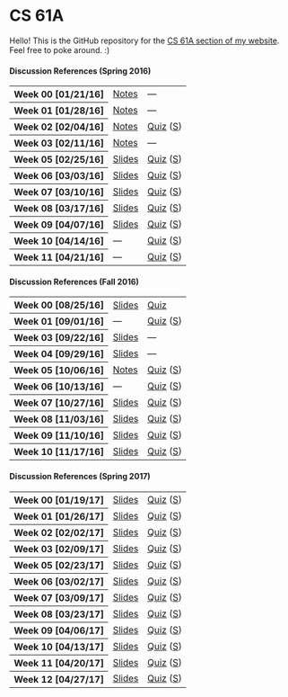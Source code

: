 # CS 61A
Hello! This is the GitHub repository for the [CS 61A section of my website](https://owenjow.xyz/cs61a/). Feel free to poke around. :)

#### Discussion References (Spring 2016)
<table>
    <tr>
        <th>Week 00 [01/21/16]</th>
        <td><a href="sp16/disc/disc0_notes.md">Notes</a></td>
        <td>—</td>
    </tr>
    <tr>
        <th>Week 01 [01/28/16]</th>
        <td><a href="sp16/disc/disc1_notes.md">Notes</a></td>
        <td>—</td>
    </tr>
    <tr>
        <th>Week 02 [02/04/16]</th>
        <td><a href="sp16/disc/disc2_notes.md">Notes</a></td>
        <td><a href="sp16/quiz/quiz2.pdf">Quiz</a> (<a href="http://pythontutor.com/composingprograms.html#code=def+flip(pancake%29%3A%0A++++if+pancake+%3D%3D+'cakepan'%3A%0A++++++++return+'pancake'%0A++++elif+heat+!%3D+4%3A%0A++++++++return+'cakepan'%0A++++return+'flipped'%0A++++++++%0Adef+cook(pancake,+heat,+flip%29%3A%0A++++if+heat+//+10%3A%0A++++++++return+'burnt'%0A++++heat+%2B%3D+3%0A++++pancake+%3D+flip(pancake%29%0A++++%0A++++def+cook(pancake,+heat,+flip%29%3A%0A++++++++if+heat+%3E%3D+5%3A%0A++++++++++++return+'done'%0A++++++++heat+%2B%3D+1%0A++++++++pancake+%3D+flip(pancake%29%0A++++++++return+cook(pancake,+heat,+lambda+p%3A+flip(p%29%29%0A++++++++%0A++++return+cook(pancake,+heat,+lambda+p%3A+flip(p%29+%5C%0A++++++++++++if+heat+%25+2+%3D%3D+0+else+p%29%0A++++%0Apancake,+heat+%3D+'batter',+1%0Acook(pancake,+heat,+flip%29&mode=display&origin=composingprograms.js&cumulative=true&py=3&rawInputLstJSON=%5B%5D&curInstr=33">S</a>)</td>
    </tr>
    <tr>
        <th>Week 03 [02/11/16]</th>
        <td><a href="sp16/disc/disc3_notes.md">Notes</a></td>
        <td>—</td>
    </tr>
    <tr>
        <th>Week 05 [02/25/16]</th>
        <td><a href="https://owenjow.xyz/cs61a/sp16/disc/CS%2061A%20Discussion%205.pdf">Slides</a></td>
        <td><a href="sp16/quiz/quiz5.pdf">Quiz</a> (<a href="sp16/quiz/quiz5_sol.pdf">S</a>)</td>
    </tr>
    <tr>
        <th>Week 06 [03/03/16]</th>
        <td><a href="https://owenjow.xyz/cs61a/sp16/disc/CS%2061A%20Discussion%206.pdf">Slides</a></td>
        <td><a href="sp16/quiz/quiz6.pdf">Quiz</a> (<a href="http://pythontutor.com/composingprograms.html#code=def+red(orange,+yellow,+green%29%3A%0A++++def+blue(%29%3A%0A++++++++if+1+%3E+2%3A%0A++++++++++++nonlocal+orange+%23+this+does+get+executed%0A++++++++else%3A%0A++++++++++++nonlocal+yellow+%23+so+does+this!%0A++++++++%0A++++++++orange,+yellow+%3D+orange+%2B+yellow+*+3,+orange+*+4%0A++++++++green+%3D+lambda+indigo%3A+int(orange+**+0.5%29%0A++++++++%0A++++++++if+yellow+%3C+orange%3A%0A++++++++++++green+%3D+lambda+violet%3A+int(orange+**+2%29%0A++++++++%0A++++++++return+green(orange%29%0A++++return+blue%0A%0Agatsby+%3D+red(3,+2,+1%29(%29&mode=display&origin=composingprograms.js&cumulative=true&py=3&rawInputLstJSON=%5B%5D&curInstr=16">S</a>)</td>
    </tr>
    <tr>
        <th>Week 07 [03/10/16]</th>
        <td><a href="https://owenjow.xyz/cs61a/sp16/disc/CS%2061A%20Discussion%207.pdf">Slides</a></td>
        <td><a href="sp16/quiz/quiz7.pdf">Quiz</a> (<a href="sp16/quiz/quiz7_sol.pdf">S</a>)</td>
    </tr>
    <tr>
        <th>Week 08 [03/17/16]</th>
        <td><a href="https://owenjow.xyz/cs61a/sp16/disc/CS%2061A%20Discussion%208.pdf">Slides</a></td>
        <td><a href="sp16/quiz/quiz8.pdf">Quiz</a> (<a href="sp16/quiz/quiz8_sol.pdf">S</a>)</td>
    </tr>
    <tr>
        <th>Week 09 [04/07/16]</th>
        <td><a href="https://owenjow.xyz/cs61a/sp16/disc/CS%2061A%20Discussion%209.pdf">Slides</a></td>
        <td><a href="sp16/quiz/quiz9.pdf">Quiz</a> (<a href="sp16/quiz/quiz9_sol.pdf">S</a>)</td>
    </tr>
    <tr>
        <th>Week 10 [04/14/16]</th>
        <td>—</td>
        <td><a href="sp16/quiz/quiz10.pdf">Quiz</a> (<a href="sp16/quiz/quiz10_sol.pdf">S</a>)</td>
    </tr>
    <tr>
        <th>Week 11 [04/21/16]</th>
        <td>—</td>
        <td><a href="sp16/quiz/quiz11.pdf">Quiz</a> (<a href="sp16/quiz/quiz11_sol.pdf">S</a>)</td>
    </tr>
</table>

#### Discussion References (Fall 2016)
<table>
    <tr>
        <th>Week 00 [08/25/16]</th>
        <td><a href="https://owenjow.xyz/cs61a/fa16/disc/CS%2061A%20Discussion%200.pdf">Slides</a></td>
        <td><a href="fa16/quiz/quiz0.pdf">Quiz</a></td>
    </tr>
    <tr>
        <th>Week 01 [09/01/16]</th>
        <td>—</td>
        <td><a href="fa16/quiz/quiz1.pdf">Quiz</a> (<a href="fa16/quiz/quiz1_sol.png">S</a>)</td>
    </tr>
    <tr>
        <th>Week 03 [09/22/16]</th>
        <td><a href="https://owenjow.xyz/cs61a/fa16/disc/CS%2061A%20Discussion%203.pdf">Slides</a></td>
        <td>—</td>
    </tr>
    <tr>
        <th>Week 04 [09/29/16]</th>
        <td><a href="https://owenjow.xyz/cs61a/fa16/disc/CS%2061A%20Discussion%204.pdf">Slides</a></td>
        <td>—</td>
    </tr>
    <tr>
        <th>Week 05 [10/06/16]</th>
        <td><a href="fa16/disc/disc5_notes.md">Notes</a></td>
        <td><a href="fa16/quiz/quiz5.pdf">Quiz</a> (<a href="fa16/quiz/quiz5_sol.pdf">S</a>)</td>
    </tr>
    <tr>
        <th>Week 06 [10/13/16]</th>
        <td>—</td>
        <td><a href="fa16/quiz/quiz6/quiz6.pdf">Quiz</a> (<a href="fa16/quiz/quiz6/quiz6_sol.pdf">S</a>)</td>
    </tr>
    <tr>
        <th>Week 07 [10/27/16]</th>
        <td><a href="https://owenjow.xyz/cs61a/fa16/disc/CS%2061A%20Discussion%207.pdf">Slides</a></td>
        <td><a href="fa16/quiz/quiz7/quiz7.pdf">Quiz</a> (<a href="fa16/quiz/quiz7/quiz7_sol.pdf">S</a>)</td>
    </tr>
    <tr>
        <th>Week 08 [11/03/16]</th>
        <td><a href="https://owenjow.xyz/cs61a/fa16/disc/CS%2061A%20Discussion%208.pdf">Slides</a></td>
        <td><a href="fa16/quiz/quiz8.pdf">Quiz</a> (<a href="fa16/quiz/quiz8_sol.pdf">S</a>)</td>
    </tr>
    <tr>
        <th>Week 09 [11/10/16]</th>
        <td><a href="https://owenjow.xyz/cs61a/fa16/disc/CS%2061A%20Discussion%209.pdf">Slides</a></td>
        <td><a href="fa16/quiz/quiz9.pdf">Quiz</a> (<a href="fa16/quiz/quiz9_sol.pdf">S</a>)</td>
    </tr>
    <tr>
        <th>Week 10 [11/17/16]</th>
        <td><a href="https://owenjow.xyz/cs61a/fa16/disc/CS%2061A%20Discussion%2010.pdf">Slides</a></td>
        <td><a href="fa16/quiz/quiz10.pdf">Quiz</a> (<a href="fa16/quiz/quiz10_sol.pdf">S</a>)</td>
    </tr>
</table>

#### Discussion References (Spring 2017)
<table>
    <tr>
        <th>Week 00 [01/19/17]</th>
        <td><a href="https://owenjow.xyz/cs61a/sp17/disc/[SP17]%20CS%2061A%20Discussion%200.pdf">Slides</a></td>
        <td><a href="sp17/quiz/quiz0/quiz0.pdf">Quiz</a> (<a href="sp17/quiz/quiz0/quiz0_sol.pdf">S</a>)</td>
    </tr>
    <tr>
        <th>Week 01 [01/26/17]</th>
        <td><a href="https://owenjow.xyz/cs61a/sp17/disc/[SP17]%20CS%2061A%20Discussion%201.pdf">Slides</a></td>
        <td><a href="sp17/quiz/quiz1/quiz1.pdf">Quiz</a> (<a href="sp17/quiz/quiz1/quiz1_sol.pdf">S</a>)</td>
    </tr>
    <tr>
        <th>Week 02 [02/02/17]</th>
        <td><a href="https://owenjow.xyz/cs61a/sp17/disc/[SP17]%20CS%2061A%20Discussion%202.pdf">Slides</a></td>
        <td><a href="sp17/quiz/quiz2/quiz2.pdf">Quiz</a> (<a href="sp17/quiz/quiz2/quiz2_sol.pdf">S</a>)</td>
    </tr>
    <tr>
        <th>Week 03 [02/09/17]</th>
        <td><a href="https://owenjow.xyz/cs61a/sp17/disc/[SP17]%20CS%2061A%20Discussion%203.pdf">Slides</a></td>
        <td><a href="sp17/quiz/quiz3/quiz3.pdf">Quiz</a> (<a href="sp17/quiz/quiz3/quiz3_sol.pdf">S</a>)</td>
    </tr>
    <tr>
        <th>Week 05 [02/23/17]</th>
        <td><a href="https://owenjow.xyz/cs61a/sp17/disc/[SP17]%20CS%2061A%20Discussion%205.pdf">Slides</a></td>
        <td><a href="sp17/quiz/quiz5/quiz5.pdf">Quiz</a> (<a href="sp17/quiz/quiz5/quiz5_sol.pdf">S</a>)</td>
    </tr>
    <tr>
        <th>Week 06 [03/02/17]</th>
        <td><a href="https://owenjow.xyz/cs61a/sp17/disc/[SP17]%20CS%2061A%20Discussion%206.pdf">Slides</a></td>
        <td><a href="sp17/quiz/quiz6/quiz6.pdf">Quiz</a> (<a href="sp17/quiz/quiz6/quiz6_sol.pdf">S</a>)</td>
    </tr>
    <tr>
        <th>Week 07 [03/09/17]</th>
        <td><a href="https://owenjow.xyz/cs61a/sp17/disc/[SP17]%20CS%2061A%20Discussion%207.pdf">Slides</a></td>
        <td><a href="sp17/quiz/quiz7/quiz7.pdf">Quiz</a> (<a href="sp17/quiz/quiz7/quiz7_sol.pdf">S</a>)</td>
    </tr>
    <tr>
        <th>Week 08 [03/23/17]</th>
        <td><a href="https://owenjow.xyz/cs61a/sp17/disc/[SP17]%20CS%2061A%20Discussion%208.pdf">Slides</a></td>
        <td><a href="sp17/quiz/quiz8/quiz8.pdf">Quiz</a> (<a href="sp17/quiz/quiz8/quiz8_sol.pdf">S</a>)</td>
    </tr>
    <tr>
        <th>Week 09 [04/06/17]</th>
        <td><a href="https://owenjow.xyz/cs61a/sp17/disc/[SP17]%20CS%2061A%20Discussion%209.pdf">Slides</a></td>
        <td><a href="sp17/quiz/quiz9/quiz9.pdf">Quiz</a> (<a href="sp17/quiz/quiz9/quiz9_sol.pdf">S</a>)</td>
    </tr>
    <tr>
        <th>Week 10 [04/13/17]</th>
        <td><a href="https://owenjow.xyz/cs61a/sp17/disc/[SP17]%20CS%2061A%20Discussion%2010.pdf">Slides</a></td>
        <td><a href="sp17/quiz/quiz10/quiz10.pdf">Quiz</a> (<a href="sp17/quiz/quiz10/quiz10_sol.pdf">S</a>)</td>
    </tr>
    <tr>
        <th>Week 11 [04/20/17]</th>
        <td><a href="https://owenjow.xyz/cs61a/sp17/disc/[SP17]%20CS%2061A%20Discussion%2011.pdf">Slides</a></td>
        <td><a href="sp17/quiz/quiz11/quiz11.pdf">Quiz</a> (<a href="sp17/quiz/quiz11/quiz11_sol.pdf">S</a>)</td>
    </tr>
    <tr>
        <th>Week 12 [04/27/17]</th>
        <td><a href="https://owenjow.xyz/cs61a/sp17/disc/[SP17]%20CS%2061A%20Discussion%2012.pdf">Slides</a></td>
        <td><a href="sp17/quiz/quiz12/quiz12.pdf">Quiz</a> (<a href="http://faculty.uml.edu/jpropp/srat-A.html">S</a>)</td>
    </tr>
</table>
